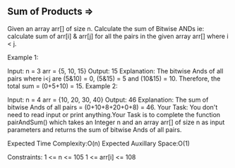 Sum of Products  =>
----------------



Given an array arr[] of size n. Calculate the sum of Bitwise ANDs ie: calculate sum of arr[i] & arr[j] for all the pairs in the given array arr[] where i < j.

Example 1:

Input:
n = 3
arr = {5, 10, 15}
Output:
15
Explanation:
The bitwise Ands of all pairs where i<j are (5&10) = 0, (5&15) = 5 and (10&15) = 10.
Therefore, the total sum = (0+5+10) = 15.
Example 2:

Input:
n = 4
arr = {10, 20, 30, 40}
Output:
46
Explanation:
The sum of bitwise Ands 
of all pairs = (0+10+8+20+0+8) = 46.
Your Task:
You don't need to read input or print anything.Your Task is to complete the function pairAndSum() which takes an Integer n and an array arr[]  of size n as input parameters and returns the sum of bitwise Ands of all pairs.

Expected Time Complexity:O(n)
Expected Auxillary Space:O(1)

Constraints:
1 <= n <= 105
1 <= arr[i] <= 108

